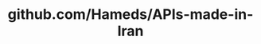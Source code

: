 ---
layout: post
title: github.com/Hameds/APIs-made-in-Iran
categories: link
tags: [انگلیسی, گیت‌هاب, برنامه‌نویسی]
---